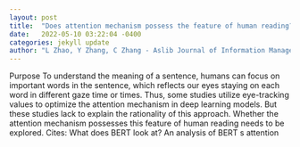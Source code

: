 ```yaml
---
layout: post
title:  "Does attention mechanism possess the feature of human reading? A perspective of sentiment classification task"
date:   2022-05-10 03:22:04 -0400
categories: jekyll update
author: "L Zhao, Y Zhang, C Zhang - Aslib Journal of Information Management, 2022"
---
```

Purpose To understand the meaning of a sentence, humans can focus on important words in the sentence, which reflects our eyes staying on each word in different gaze time or times. Thus, some studies utilize eye-tracking values to optimize the attention mechanism in deep learning models. But these studies lack to explain the rationality of this approach. Whether the attention mechanism possesses this feature of human reading needs to be explored. Cites: What does BERT look at? An analysis of BERT s attention